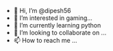 - 👋 Hi, I’m @dipesh56
- 👀 I’m interested in gaming...
- 🌱 I’m currently learning python
- 💞️ I’m looking to collaborate on ...
- 📫 How to reach me ...

<!---
dipesh56/dipesh56 is a ✨ special ✨ repository because its `README.md` (this file) appears on your GitHub profile.
You can click the Preview link to take a look at your changes.
--->
